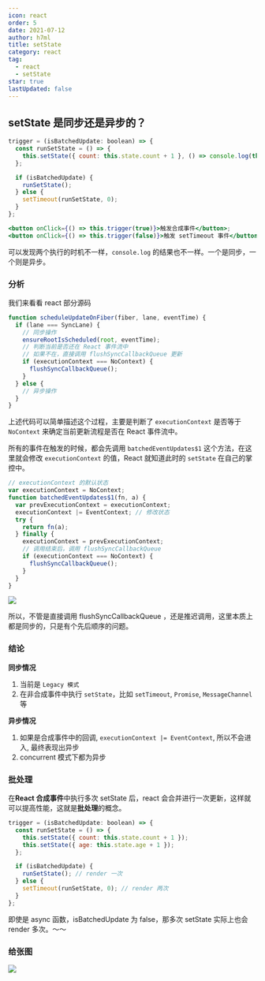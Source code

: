 ```yaml
---
icon: react
order: 5
date: 2021-07-12
author: h7ml
title: setState
category: react
tag:
  - react
  - setState
star: true
lastUpdated: false
---
```


## setState 是同步还是异步的？

```jsx
trigger = (isBatchedUpdate: boolean) => {
  const runSetState = () => {
    this.setState({ count: this.state.count + 1 }, () => console.log(this.state.count));
  };

  if (isBatchedUpdate) {
    runSetState();
  } else {
    setTimeout(runSetState, 0);
  }
};

<button onClick={() => this.trigger(true)}>触发合成事件</button>;
<button onClick={() => this.trigger(false)}>触发 setTimeout 事件</button>;
```

可以发现两个执行的时机不一样，`console.log` 的结果也不一样。一个是同步，一个则是异步。

### 分析

我们来看看 react 部分源码

```js
function scheduleUpdateOnFiber(fiber, lane, eventTime) {
  if (lane === SyncLane) {
    // 同步操作
    ensureRootIsScheduled(root, eventTime);
    // 判断当前是否还在 React 事件流中
    // 如果不在，直接调用 flushSyncCallbackQueue 更新
    if (executionContext === NoContext) {
      flushSyncCallbackQueue();
    }
  } else {
    // 异步操作
  }
}
```

上述代码可以简单描述这个过程，主要是判断了 `executionContext` 是否等于 `NoContext` 来确定当前更新流程是否在 React 事件流中。

所有的事件在触发的时候，都会先调用 `batchedEventUpdates$1` 这个方法，在这里就会修改 `executionContext` 的值，React 就知道此时的 `setState` 在自己的掌控中。

```js
// executionContext 的默认状态
var executionContext = NoContext;
function batchedEventUpdates$1(fn, a) {
  var prevExecutionContext = executionContext;
  executionContext |= EventContext; // 修改状态
  try {
    return fn(a);
  } finally {
    executionContext = prevExecutionContext;
    // 调用结束后，调用 flushSyncCallbackQueue
    if (executionContext === NoContext) {
      flushSyncCallbackQueue();
    }
  }
}
```

![](https://alvin-cdn.oss-cn-shenzhen.aliyuncs.com/images/setState.png)

所以，不管是直接调用 flushSyncCallbackQueue ，还是推迟调用，这里本质上都是同步的，只是有个先后顺序的问题。

### 结论

**同步情况**

1. 当前是 `Legacy 模式`
2. 在非合成事件中执行 `setState`，比如 `setTimeout`, `Promise`, `MessageChannel` 等

**异步情况**

1. 如果是合成事件中的回调, `executionContext |= EventContext`, 所以不会进入, 最终表现出异步
2. concurrent 模式下都为异步

### 批处理

在**React 合成事件**中执行多次 setState 后，react 会合并进行一次更新，这样就可以提高性能，这就是**批处理**的概念。

```jsx
trigger = (isBatchedUpdate: boolean) => {
  const runSetState = () => {
    this.setState({ count: this.state.count + 1 });
    this.setState({ age: this.state.age + 1 });
  };

  if (isBatchedUpdate) {
    runSetState(); // render 一次
  } else {
    setTimeout(runSetState, 0); // render 两次
  }
};
```

即使是 async 函数，isBatchedUpdate 为 false，那多次 setState 实际上也会 render 多次。～～

### 给张图

![](https://alvin-cdn.oss-cn-shenzhen.aliyuncs.com/images/setState-async.png)
